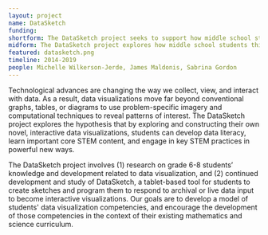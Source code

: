 ```yaml
---
layout: project
name: DataSketch
funding: 
shortform: The DataSketch project seeks to support how middle school students think about, learn about, and create computational data visualizations.
midform: The DataSketch project explores how middle school students think and learn about data visualization. It involves two interrelated strands of work&#58; (1) research on grade 5-8 students’ existing competencies and practices related to data visualization, and (2) the development and study of a tablet based toolkit for students to sketch and program visualizations that respond to archival or live data stream input.
featured: datasketch.png
timeline: 2014-2019
people: Michelle Wilkerson-Jerde, James Maldonis, Sabrina Gordon
---
```

Technological advances are changing the way we collect, view, and interact with data. As a result, data visualizations move far beyond conventional graphs, tables, or diagrams to use problem-specific imagery and computational techniques to reveal patterns of interest. The DataSketch project explores the hypothesis that by exploring and constructing their own novel, interactive data visualizations, students can develop data literacy, learn important core STEM content, and engage in key STEM practices in powerful new ways.

The DataSketch project involves (1) research on grade 6-8 students’ knowledge and development related to data visualization, and (2) continued development and study of DataSketch, a tablet-based tool for students to create sketches and program them to respond to archival or live data input to become interactive visualizations. Our goals are to develop a model of students' data visualization competencies, and encourage the development of those competencies in the context of their existing mathematics and science curriculum.